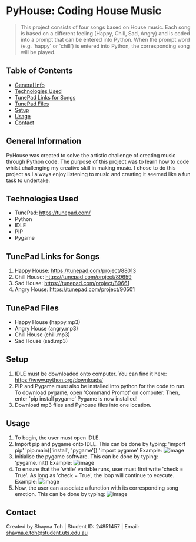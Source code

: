 # PyHouse: Coding House Music
> This project consists of four songs based on House music. Each song is based on a different feeling (Happy, Chill, Sad, Angry) and is coded into a prompt that can be entered into Python. When the prompt word (e.g. 'happy' or 'chill') is entered into Python, the corresponding song will be played.

## Table of Contents
* [General Info](#general-information)
* [Technologies Used](#technologies-used)
* [TunePad Links for Songs](#tunepad-links-for-songs)
* [TunePad Files](#tunepad-files)
* [Setup](#setup)
* [Usage](#usage)
* [Contact](#contact)


## General Information
PyHouse was created to solve the artistic challenge of creating music through Python code. The purpose of this project was to learn how to code whilst challenging my creative skill in making music. I chose to do this project as I always enjoy listening to music and creating it seemed like a fun task to undertake.



## Technologies Used
- TunePad: https://tunepad.com/
- Python
- IDLE
- PIP
- Pygame


## TunePad Links for Songs
1. Happy House: https://tunepad.com/project/88013
2. Chill House: https://tunepad.com/project/89659
3. Sad House: https://tunepad.com/project/89661
4. Angry House: https://tunepad.com/project/90501


## TunePad Files
- Happy House (happy.mp3)
- Angry House (angry.mp3)
- Chill House (chill.mp3)
- Sad House (sad.mp3)



## Setup
1. IDLE must be downloaded onto computer. You can find it here: https://www.python.org/downloads/
2. PIP and Pygame must also be installed into python for the code to run.
   To download pygame, open 'Command Prompt' on computer.
   Then, enter 'pip install pygame'
   Pygame is now installed!
4. Download mp3 files and Pyhouse files into one location.


## Usage
1. To begin, the user must open IDLE.
2. Import pip and pygame onto IDLE. This can be done by typing:
   'import pip'
   'pip.main(['install', 'pygame'])
   'import pygame'
   Example:
   ![image](https://github.com/user-attachments/assets/51d75dfe-e8f0-4ef4-a145-2c3797841073)
3. Initialise the pygame software. This can be done by typing: 'pygame.init()
   Example:
   ![image](https://github.com/user-attachments/assets/c5f0d862-c063-4d23-b756-c61216fe1f0e)
4. To ensure that the 'while' variable runs, user must first write 'check = True'. As long as 'check = True', the loop will continue to execute.
   Example:
   ![image](https://github.com/user-attachments/assets/dd12b090-17d9-4d09-a288-3682fe0ea80a)
5. Now, the user can associate a function with its corresponding song emotion. This can be done by typing:
     ![image](https://github.com/user-attachments/assets/7ad4ede1-4ce7-48d8-a7eb-2eb10543a620)


## Contact
Created by Shayna Toh | Student ID: 24851457 | Email: shayna.e.toh@student.uts.edu.au

